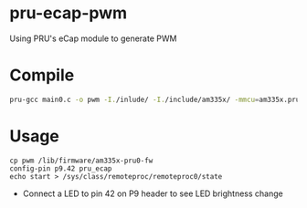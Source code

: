 # pru-ecap-pwm

Using PRU's eCap module to generate PWM

# Compile

```bash
pru-gcc main0.c -o pwm -I./inlude/ -I./include/am335x/ -mmcu=am335x.pru0
```

# Usage

```
cp pwm /lib/firmware/am335x-pru0-fw
config-pin p9.42 pru_ecap
echo start > /sys/class/remoteproc/remoteproc0/state
```
* Connect a LED to pin 42 on P9 header to see LED brightness change
